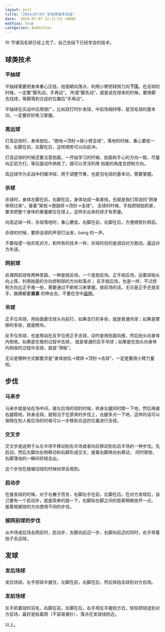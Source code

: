 ```yaml
---
layout: post
title: "2024/07/07 羽毛球技术总结"
date:  2024-07-07 12:11:53 +0800
mathjax: true
categories: Badminton
---
```


10 节课羽毛球已经上完了，自己总结下已经学会的技术。

## 球类技术

### 平抽球
平抽球需要把身体重心压低，拍面朝向落点，利用小臂把球努力向**下压**。在击球的时候，一定要“脚先动，手再动”。
所谓“脚先动”，就是说在球来的时候，要用脚去找球，等脚落到合适的位置后“手再动”。

平抽球在实战中应用很广，比如双打时扑发球，中前场相持等，是羽毛球的基本功，一定要好好练习掌握。

### 高远球
打高远球时，身体放松，“蹬地->顶肘->挥小臂击球”，落地的时候，重心要低一些，右脚在前，左脚在后，这样顺势可以向前冲。

打高远球的时候还要注意拍面，一开始学习的时候，拍面和手心的方向一致，尽量向正前方打。等后面动作熟练了，就可以灵活利用
拍面的角度去控制方向。

高远球作为实战中的缓冲球，用于调整节奏，也是羽毛球的基本功，需要掌握。

### 杀球
杀球时，身体左脚在前，右脚在后，身体站成一条直线，也就是我们常说的“把身体侧过来”。接着“架拍->蹬跳转->顶肘->击球”。
击球的时候，手指把球拍抓紧，要求把整个身体的重量都压在球上，这样杀出来的球才有质量。

向高远球一样，杀球落地时，重心要低，右脚在前，左脚在后，方便顺势扑网前。

杀球的时候，要把击球的声音打出来，bang 的一声。

不要指望一拍杀死对方，和所有的技术一样，杀球的目的是调动对方跑动，逼迫对方失误。

### 网前球

处理网前球有两种思路，一种是挑后场，一个是放前场。正手挑后场，迎着球拍头向上挥，利用拍面的方向控制球的方向和落点；
反手挑后场，也是一样，不过控制方向比正手难一些，需要通过不断练习来掌握。放前场的话，无论是正手还是反手，胳膊都要**直直**
的伸出去，不要在空中[画圈](https://guo-sj.github.io/badminton/2024/03/17/badminton-lesson.html)。

### 吊球
正手位吊球，用拍面裹住球头向前打，如果击打的多些，就是普通吊球；如果是摩擦的多些，就是劈吊。

反手位吊球，也是用站在反手位用正手击球，动作是用拍面向推，然后拍头向身体内侧收。如果是在推的过程中击球，
就是普通的反手吊球；如果是在拍头向身体内侧收的过程中击球，就是“滑板”。

无论是哪种方式都要求是“身体放松->蹬转->顶肘->击球”，一定是要用小臂力量哈。

## 步伐

### 马来步
马来步就是站在场中间，接左后场的球的时候，转身左腿同时蹬一下地，然后再接右腿蹬地，转身击球。就相当于在原来的步伐上，左腿多点一下地，这样的话可以保障在别人偷后场的时候可以一步移到合适的位置进行击球。

### 交叉步
交叉步是适用于从左半场平移动到右半场或者向后移动到右后半场的一种步伐。先启动，然后左脚向右侧移动和右脚形成交叉，接着右脚再向右移动，
同时架拍，右脚落地的一瞬间将球击出。

这个步伐在接被动球的时候经常会用到。

### 启动步
在接发球的时候，对于右撇子而言，右脚右手在前，左脚在后。在对方发球后，自己要有一个启动步，就是简单的跳一下，右脚和左脚之间的距离稍微放开一点。
接着根据球的方向使用不同的步伐。

### 接网前球的步伐
从中场或后场去网前时，启动步，左脚向前迈一步，右脚向前迈的同时，右手带着拍子去迎球。


## 发球

### 发后场球
发后场球，左手把球半握住，左脚在前，右脚在后，然后挥拍击球到对方后场。

### 发前场球
左手抓着球的羽毛，右脚在前，左脚在后，右手用反手握拍方式，轻轻把球送到对方前场，最好是贴着网（不容易被扑），落点在发球线附近。

以上。
